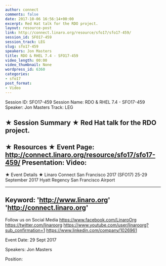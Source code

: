 ```yaml
---
author: connect
comments: false
date: 2017-10-06 16:56:14+00:00
excerpt: Red Hat talk for the RDO project.
layout: resource-post
link: http://connect.linaro.org/resource/sfo17/sfo17-459/
session_id: SFO17-459
session_track: LEG
slug: sfo17-459
speakers: Jon Masters
title: RDO & RHEL 7.4 - SFO17-459
video_length: 00:00
video_thumbnail: None
wordpress_id: 6360
categories:
- sfo17
post_format:
- Video
---
```


Session ID: SFO17-459
Session Name: RDO & RHEL 7.4 - SFO17-459
Speaker: Jon Masters
Track: LEG


★ Session Summary ★
Red Hat talk for the RDO project.
---------------------------------------------------
★ Resources ★
Event Page: http://connect.linaro.org/resource/sfo17/sfo17-459/
Presentation: 
Video: 
 ---------------------------------------------------

★ Event Details ★
Linaro Connect San Francisco 2017 (SFO17)
25-29 September 2017
Hyatt Regency San Francisco Airport

---------------------------------------------------
Keyword: 
'http://www.linaro.org'
'http://connect.linaro.org'
---------------------------------------------------
Follow us on Social Media
https://www.facebook.com/LinaroOrg
https://twitter.com/linaroorg
https://www.youtube.com/user/linaroorg?sub_confirmation=1
https://www.linkedin.com/company/1026961

Event Date: 29 Sept 2017

Speakers: Jon Masters

Position: 
